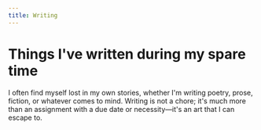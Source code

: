 ```yaml
---
title: Writing
---
```


# Things I've written during my spare time

I often find myself lost in my own stories, whether I'm writing poetry, prose, fiction, or whatever comes to mind. Writing is not a chore; it's much more than an assignment with a due date or necessity&mdash;it's an art that I can escape to.
